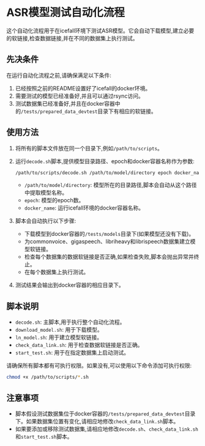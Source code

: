 # ASR模型测试自动化流程

这个自动化流程用于在icefall环境下测试ASR模型。它会自动下载模型,建立必要的软链接,检查数据链接,并在不同的数据集上执行测试。

## 先决条件

在运行自动化流程之前,请确保满足以下条件:

1. 已经按照之前的README设置好了icefall的docker环境。
2. 需要测试的模型已经准备好,并且可以通过rsync访问。
3. 测试数据集已经准备好,并且在docker容器中的`/tests/prepared_data_devtest`目录下有相应的软链接。

## 使用方法

1. 将所有的脚本文件放在同一个目录下,例如`/path/to/scripts`。

2. 运行`decode.sh`脚本,提供模型目录路径、epoch和docker容器名称作为参数:

   ```bash
   /path/to/scripts/decode.sh /path/to/model/directory epoch docker_name
   ```

   - `/path/to/model/directory`: 模型所在的目录路径,脚本会自动从这个路径中提取模型名称。
   - `epoch`: 模型的epoch数。
   - `docker_name`: 运行icefall环境的docker容器名称。

3. 脚本会自动执行以下步骤:
   - 下载模型到docker容器的`/tests/models`目录下(如果模型还没有下载)。
   - 为commonvoice、gigaspeech、libriheavy和librispeech数据集建立模型软链接。
   - 检查每个数据集的数据软链接是否正确,如果检查失败,脚本会抛出异常并终止。
   - 在每个数据集上执行测试。

4. 测试结果会输出到docker容器的相应目录下。

## 脚本说明

- `decode.sh`: 主脚本,用于执行整个自动化流程。
- `download_model.sh`: 用于下载模型。
- `ln_model.sh`: 用于建立模型软链接。
- `check_data_link.sh`: 用于检查数据软链接是否正确。
- `start_test.sh`: 用于在指定数据集上启动测试。

请确保所有脚本都有可执行权限。如果没有,可以使用以下命令添加可执行权限:

```bash
chmod +x /path/to/scripts/*.sh
```

## 注意事项

- 脚本假设测试数据集位于docker容器的`/tests/prepared_data_devtest`目录下。如果数据集位置有变化,请相应地修改`check_data_link.sh`脚本。
- 如果要添加或移除测试数据集,请相应地修改`decode.sh`、`check_data_link.sh`和`start_test.sh`脚本。